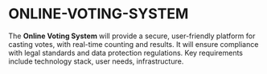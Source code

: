 # ONLINE-VOTING-SYSTEM
The **Online Voting System** will provide a secure, user-friendly platform for casting votes, with real-time counting and results. It will ensure compliance with legal standards and data protection regulations. Key requirements include technology stack, user needs, infrastructure.
